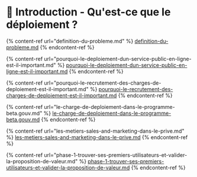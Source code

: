# 🛴 Introduction - Qu'est-ce que le déploiement ?

{% content-ref url="definition-du-probleme.md" %}
[definition-du-probleme.md](definition-du-probleme.md)
{% endcontent-ref %}

{% content-ref url="pourquoi-le-deploiement-dun-service-public-en-ligne-est-il-important.md" %}
[pourquoi-le-deploiement-dun-service-public-en-ligne-est-il-important.md](pourquoi-le-deploiement-dun-service-public-en-ligne-est-il-important.md)
{% endcontent-ref %}

{% content-ref url="pourquoi-le-recrutement-des-charges-de-deploiement-est-il-important.md" %}
[pourquoi-le-recrutement-des-charges-de-deploiement-est-il-important.md](pourquoi-le-recrutement-des-charges-de-deploiement-est-il-important.md)
{% endcontent-ref %}

{% content-ref url="le-charge-de-deploiement-dans-le-programme-beta.gouv.md" %}
[le-charge-de-deploiement-dans-le-programme-beta.gouv.md](le-charge-de-deploiement-dans-le-programme-beta.gouv.md)
{% endcontent-ref %}

{% content-ref url="les-metiers-sales-and-marketing-dans-le-prive.md" %}
[les-metiers-sales-and-marketing-dans-le-prive.md](les-metiers-sales-and-marketing-dans-le-prive.md)
{% endcontent-ref %}

{% content-ref url="phase-1-trouver-ses-premiers-utilisateurs-et-valider-la-proposition-de-valeur.md" %}
[phase-1-trouver-ses-premiers-utilisateurs-et-valider-la-proposition-de-valeur.md](phase-1-trouver-ses-premiers-utilisateurs-et-valider-la-proposition-de-valeur.md)
{% endcontent-ref %}
